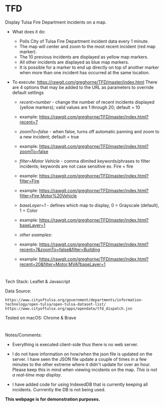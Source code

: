 # TFD

Display Tulsa Fire Department incidents on a map.

* What does it do:

    * Polls City of Tulsa Fire Department incident data every 1 minute.
    * The map will center and zoom to the most recent incident (red map marker).
    * The 10 previous incidents are displayed as yellow map markers.
    * All other incidents are displayed as blue map markers.
    * It is possible for a marker to end up directly on top of another marker when more than one incident has occurred at the same location.

* To execute: https://rawgit.com/greghorne/TFD/master/index.html
There are 4 options that may be added to the URL as parameters to override default settings


    - _recent=number_ - change the number of recent incidents displayed (yellow markers); valid values are 1 through 20; default = 10
    - example: https://rawgit.com/greghorne/TFD/master/index.html?recent=7

    - _zoomTo=false_ - when false, turns off automatic panning and zoom to a new incident; default = true
    - example: https://rawgit.com/greghorne/TFD/master/index.html?zoomTo=false

    - _filter=Motor Vehicle_  - comma dlimited keywords/phrases to filter incidents; keywords are not case sensitive ex. Fire = fire
    - example: https://rawgit.com/greghorne/TFD/master/index.html?filter=Fire
    - example: https://rawgit.com/greghorne/TFD/master/index.html?filter=Fire,Motor%20Vehicle

    - _baseLayer=1_  - defines which map to display, 0 = Grayscale (default), 1 = Color
    - example: https://rawgit.com/greghorne/TFD/master/index.html?baseLayer=1
    
    - _other examples_:
    - example: https://rawgit.com/greghorne/TFD/master/index.html?recent=7&zoomTo=false&filter=Building
    - example: https://rawgit.com/greghorne/TFD/master/index.html?recent=20&filter=Motor,MVA?baseLayer=1
    

#

Tech Stack: Leaflet & Javascript

Data Source: 

    https://www.cityoftulsa.org/government/departments/information-technology/open-tulsa/open-tulsa-dataset-list/
    https://www.cityoftulsa.org/apps/opendata/tfd_dispatch.jsn

Tested on macOS: Chrome & Brave

#

Notes/Comments:

* Everything is executed client-side thus there is no web server.

* I do not have information on how/when the json file is updated on the server.  I have seen the JSON file update a couple of times in a few minutes to the other extreme where it didn't update for over an hour.  Please keep this in mind when viewing incidents on the map.  _This is not a real-time map display_.

* I have added code for using IndexedDB that is currently keeping all incidents.  Currrently the DB is not being used.  

**This webpage is for demonstration purposes.**






